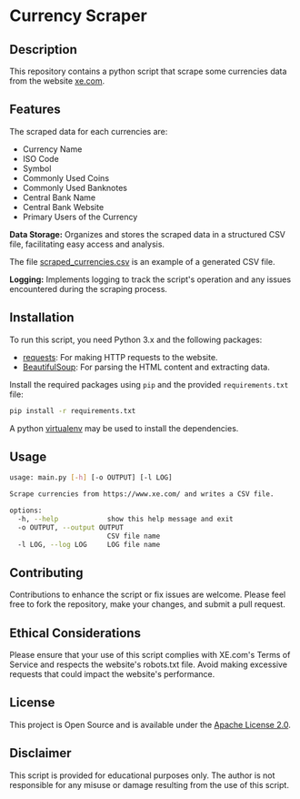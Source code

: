 # Currency Scraper

## Description

This repository contains a python script that scrape some currencies data from the website [xe.com](https://www.xe.com/).

## Features

The scraped data for each currencies are:
- Currency Name
- ISO Code
- Symbol
- Commonly Used Coins
- Commonly Used Banknotes
- Central Bank Name
- Central Bank Website
- Primary Users of the Currency

**Data Storage:** Organizes and stores the scraped data in a structured CSV file, facilitating easy access and analysis.

The file [scraped_currencies.csv](./scraped_currencies.csv) is an example of a generated CSV file.

**Logging:** Implements logging to track the script's operation and any issues encountered during the scraping process.

## Installation

To run this script, you need Python 3.x and the following packages:
- [requests](https://pypi.org/project/requests/): For making HTTP requests to the website.
- [BeautifulSoup](https://pypi.org/project/beautifulsoup4/): For parsing the HTML content and extracting data.

Install the required packages using `pip` and the provided `requirements.txt` file:
```sh
pip install -r requirements.txt
```
A python [virtualenv](https://docs.python.org/3/library/venv.html) may be used to install the dependencies.

## Usage
```sh
usage: main.py [-h] [-o OUTPUT] [-l LOG]

Scrape currencies from https://www.xe.com/ and writes a CSV file.

options:
  -h, --help            show this help message and exit
  -o OUTPUT, --output OUTPUT
                        CSV file name
  -l LOG, --log LOG     LOG file name
```
## Contributing
Contributions to enhance the script or fix issues are welcome. Please feel free to fork the repository, make your changes, and submit a pull request.

## Ethical Considerations
Please ensure that your use of this script complies with XE.com's Terms of Service and respects the website's robots.txt file. Avoid making excessive requests that could impact the website's performance.

## License
This project is Open Source and is available under the [Apache License 2.0](./LICENSE).

## Disclaimer
This script is provided for educational purposes only. The author is not responsible for any misuse or damage resulting from the use of this script.